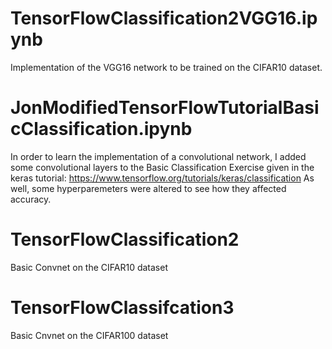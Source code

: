 # TensorFlowClassification2VGG16.ipynb
Implementation of the VGG16 network to be trained on the CIFAR10 dataset.

# JonModifiedTensorFlowTutorialBasicClassification.ipynb
In order to learn the implementation of a convolutional network, I added some convolutional layers
to the Basic Classification Exercise given in the keras tutorial: https://www.tensorflow.org/tutorials/keras/classification
As well, some hyperparemeters were altered to see how they affected accuracy.

# TensorFlowClassification2
Basic Convnet on the CIFAR10 dataset

# TensorFlowClassifcation3
Basic Cnvnet on the CIFAR100 dataset
